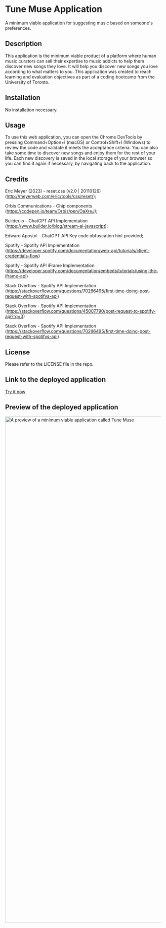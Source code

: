 # Tune Muse Application

A minimum viable application for suggesting music based on someone's preferences.

## Description

This application is the minimum viable product of a platform where human music curators can sell their expertise to music addicts to help them discover new songs they love. It will help you discover new songs you love according to what matters to you. This application was created to reach learning and evaluation objectives as part of a coding bootcamp from the University of Toronto.

## Installation

No installation necessary.

## Usage

To use this web application, you can open the Chrome DevTools by pressing Command+Option+I (macOS) or Control+Shift+I (Windows) to review the code and validate it meets the acceptance criteria. You can also take some time to discover new songs and enjoy them for the rest of your life. Each new discovery is saved in the local storage of your browser so you can find it again if necessary, by navigating back to the application.

## Credits

Eric Meyer (2023) - reset.css (v2.0 | 20110126) (<http://meyerweb.com/eric/tools/css/reset/>);

Orbis Communications - Chip components (<https://codepen.io/team/Orbis/pen/OaXreJ>);

Builder.io - ChatGPT API Implementation (<https://www.builder.io/blog/stream-ai-javascript>);

Edward Apostol - ChatGPT API Key code obfuscation hint provided;

Spotify - Spotify API Implementation (<https://developer.spotify.com/documentation/web-api/tutorials/client-credentials-flow>)

Spotify - Spotify API iFrame Implementation (<https://developer.spotify.com/documentation/embeds/tutorials/using-the-iframe-api>)

Stack Overflow - Spotify API Implementation (<https://stackoverflow.com/questions/70266495/first-time-doing-post-request-with-spotifys-api>)

Stack Overflow - Spotify API Implementation (<https://stackoverflow.com/questions/45007790/post-request-to-spotify-api?rq=3>)

Stack Overflow - Spotify API Implementation (<https://stackoverflow.com/questions/70266495/first-time-doing-post-request-with-spotifys-api>)

## License

Please refer to the LICENSE file in the repo.

## Link to the deployed application

[Try it now](https://tune-muse-team.github.io/tune-muse/)

## Preview of the deployed application

<img width="1632" alt="A preview of a minimum viable application called Tune Muse" src="https://github.com/tune-muse-team/tune-muse/assets/20988563/1b77748e-046f-429a-b9cd-e099d7a074fe">

